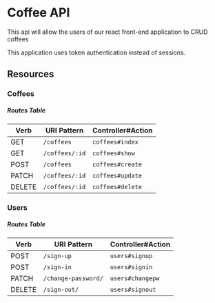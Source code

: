# Coffee API

This api will allow the users of our react front-end application to CRUD coffees

This application uses token authentication instead of sessions.

## Resources

### Coffees

##### Routes Table

| Verb   | URI Pattern    | Controller#Action    |
|--------|----------------|----------------------|
| GET    | `/coffees`     | `coffees#index`      |
| GET    | `/coffees/:id` | `coffees#show`       |
| POST   | `/coffees`     | `coffees#create`     |
| PATCH  | `/coffees/:id` | `coffees#update`     |
| DELETE | `/coffees/:id` | `coffees#delete`     |

### Users

##### Routes Table

| Verb   | URI Pattern            | Controller#Action |
|--------|------------------------|-------------------|
| POST   | `/sign-up`             | `users#signup`    |
| POST   | `/sign-in`             | `users#signin`    |
| PATCH  | `/change-password/`    | `users#changepw`  |
| DELETE | `/sign-out/`           | `users#signout`   |
